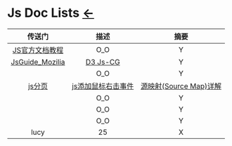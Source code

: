 # Js Doc Lists  [←](../index.md)

| 传送门 | 描述 | 摘要 |
|:---:|:---:|:---:|
| [JS官方文档教程](https://zh.javascript.info/) | O_O | Y |
| [JsGuide_Mozilia](https://developer.mozilla.org/zh-CN/docs/Web/JavaScript/A_re-introduction_to_JavaScript) | [D3 Js-CG](https://github.com/d3/d3) | Y |
| []() | O_O | Y |
| [js分页](https://www.cnblogs.com/ZDPPU/p/6165307.html) | [js添加鼠标右击事件](https://blog.csdn.net/zhaoxiang66/article/details/78063015) | [源映射(Source Map)详解](https://blog.csdn.net/yuyongkun4519/article/details/84907606) |
| []() | O_O | Y |
| []() | O_O | Y |
| []() | O_O | Y |
| lucy | 25 | X |

